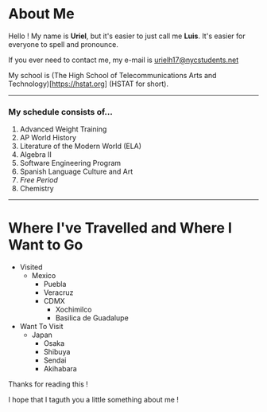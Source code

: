 # About Me
Hello ! My name is **Uriel**, but it's easier to just call me **Luis**. It's easier for everyone to spell and pronounce.

If you ever need to contact me, my e-mail is [urielh17@nycstudents.net](mailto:urielh17@nycstudents.net)

My school is (The High School of Telecommunications Arts and Technology)[https://hstat.org] (HSTAT for short).


---
### My schedule consists of...
1.  Advanced Weight Training
2.  AP World History
3.  Literature of the Modern World (ELA)
4.  Algebra II
5.  Software Engineering Program
6. Spanish Language Culture and Art
7. _Free Period_
8. Chemistry
---

# Where I've Travelled and Where I Want to Go
*  Visited
    * Mexico
        * Puebla
        * Veracruz
        * CDMX
            * Xochimilco
            * Basilica de Guadalupe
*  Want To Visit
    * Japan
        * Osaka
        * Shibuya
        * Sendai
        * Akihabara

Thanks for reading this !

I hope that I taguth you a little something about me !
